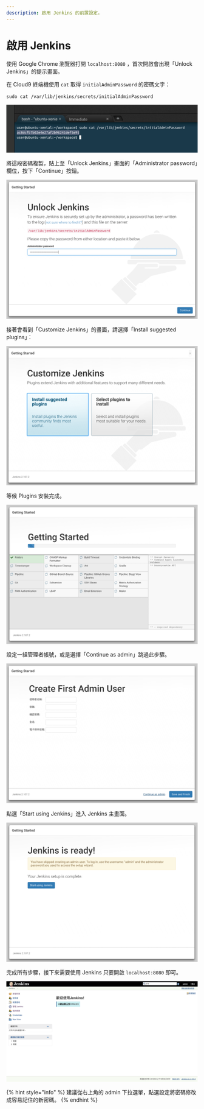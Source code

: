 ```yaml
---
description: 啟用 Jenkins 的前置設定。
---
```


# 啟用 Jenkins

使用 Google Chrome 瀏覽器打開 `localhost:8080` ，首次開啟會出現「Unlock Jenkins」的提示畫面。

在 Cloud9 終端機使用 `cat` 取得 `initialAdminPassword` 的密碼文字：

```text
sudo cat /var/lib/jenkins/secrets/initialAdminPassword
```

![](.gitbook/assets/image%20%2811%29.png)

將這段密碼複製，貼上至「Unlock Jenkins」畫面的「Administrator password」欄位，按下「Continue」按鈕。

![](.gitbook/assets/image%20%2835%29.png)

接著會看到「Customize Jenkins」的畫面，請選擇「Install suggested plugins」：

![](.gitbook/assets/image%20%2846%29.png)

等候 Plugins 安裝完成。

![](.gitbook/assets/image%20%2823%29.png)

設定一組管理者帳號，或是選擇「Continue as admin」跳過此步驟。

![](.gitbook/assets/image%20%2818%29.png)

點選「Start using Jenkins」進入 Jenkins 主畫面。

![](.gitbook/assets/image%20%2875%29.png)

完成所有步驟，接下來需要使用 Jenkins 只要開啟 `localhost:8080` 即可。

![](.gitbook/assets/image%20%2819%29.png)

{% hint style="info" %}
建議從右上角的 admin 下拉選單，點選設定將密碼修改成容易記住的新密碼。
{% endhint %}



